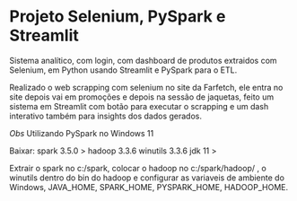 # Projeto Selenium, PySpark e Streamlit

Sistema analítico, com login, com dashboard de produtos extraidos com Selenium, em Python usando Streamlit e PySpark para o ETL.

Realizado o web scrapping com selenium no site da Farfetch, ele entra no site depois vai em promoções e depois na sessão de jaquetas, feito um sistema em Streamlit com botão para executar o scrapping e um dash interativo também para insights dos dados gerados.



*Obs* Utilizando PySpark no Windows 11

Baixar:
spark 3.5.0 >
hadoop 3.3.6
winutils 3.3.6
jdk 11 >

Extrair o spark no c:/spark, colocar o hadoop no c:/spark/hadoop/ , o winutils dentro do bin do hadoop e configurar as variaveis de ambiente do Windows, JAVA_HOME, SPARK_HOME, PYSPARK_HOME, HADOOP_HOME.
